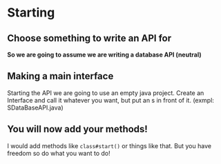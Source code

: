# Starting

## Choose something to write an API for
**So we are going to assume we are writing a database API (neutral)**

## Making a main interface
Starting the API we are going to use an empty java project. Create an Interface and call it whatever you want, but put an s in front of it. (exmpl: SDataBaseAPI.java)

## You will now add your methods!

I would add methods like `class#start()` or things like that. But you have freedom so do what you want to do!